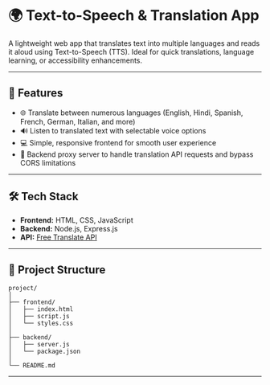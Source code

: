

# 🌍 Text-to-Speech & Translation App

A lightweight web app that translates text into multiple languages and reads it aloud using Text-to-Speech (TTS). Ideal for quick translations, language learning, or accessibility enhancements.

---

## 🚀 Features

* 🌐 Translate between numerous languages (English, Hindi, Spanish, French, German, Italian, and more)
* 🔊 Listen to translated text with selectable voice options
* 💻 Simple, responsive frontend for smooth user experience
* 🔧 Backend proxy server to handle translation API requests and bypass CORS limitations

---

## 🛠 Tech Stack

* **Frontend:** HTML, CSS, JavaScript
* **Backend:** Node.js, Express.js
* **API:** [Free Translate API](https://ftapi.pythonanywhere.com)

---

## 📁 Project Structure

```
project/
│
├── frontend/
│   ├── index.html
│   ├── script.js
│   └── styles.css
│
├── backend/
│   ├── server.js
│   └── package.json
│
└── README.md
```

---
